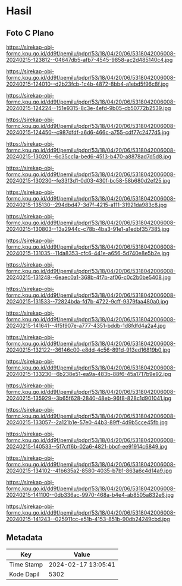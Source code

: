 # Hasil

## Foto C Plano

https://sirekap-obj-formc.kpu.go.id/dd9f/pemilu/pdpr/53/18/04/20/06/5318042006008-20240215-123812--04647db5-afb7-4545-9858-ac2d485140c4.jpg

https://sirekap-obj-formc.kpu.go.id/dd9f/pemilu/pdpr/53/18/04/20/06/5318042006008-20240215-124010--d2b23fcb-1c4b-4872-8bb4-a1ebd5f96c8f.jpg

https://sirekap-obj-formc.kpu.go.id/dd9f/pemilu/pdpr/53/18/04/20/06/5318042006008-20240215-124224--151e9315-8c3e-4efd-9b05-cb50772b2539.jpg

https://sirekap-obj-formc.kpu.go.id/dd9f/pemilu/pdpr/53/18/04/20/06/5318042006008-20240215-124450--c987dfdf-a6d6-466c-a755-cdf77c2477d5.jpg

https://sirekap-obj-formc.kpu.go.id/dd9f/pemilu/pdpr/53/18/04/20/06/5318042006008-20240215-130201--6c35cc1a-bed6-4513-b470-a8878ad7d5d8.jpg

https://sirekap-obj-formc.kpu.go.id/dd9f/pemilu/pdpr/53/18/04/20/06/5318042006008-20240215-130230--fe33f3d1-0d03-430f-bc58-58b680d2ef25.jpg

https://sirekap-obj-formc.kpu.go.id/dd9f/pemilu/pdpr/53/18/04/20/06/5318042006008-20240215-135130--294dbd47-3d7f-4215-a111-31921da983c8.jpg

https://sirekap-obj-formc.kpu.go.id/dd9f/pemilu/pdpr/53/18/04/20/06/5318042006008-20240215-130803--13a2944c-c78b-4ba3-91e1-a1edbf357385.jpg

https://sirekap-obj-formc.kpu.go.id/dd9f/pemilu/pdpr/53/18/04/20/06/5318042006008-20240215-131035--11da8353-cfc6-441e-a656-5d740e8e5b2e.jpg

https://sirekap-obj-formc.kpu.go.id/dd9f/pemilu/pdpr/53/18/04/20/06/5318042006008-20240215-131248--6eaec0a1-368b-4f7b-af06-c0c2b0be5408.jpg

https://sirekap-obj-formc.kpu.go.id/dd9f/pemilu/pdpr/53/18/04/20/06/5318042006008-20240215-131533--72824bda-fd7b-4722-9cff-9379faa480a0.jpg

https://sirekap-obj-formc.kpu.go.id/dd9f/pemilu/pdpr/53/18/04/20/06/5318042006008-20240215-141641--4f5f907e-a777-4351-bddb-1d8fdfd4a2a4.jpg

https://sirekap-obj-formc.kpu.go.id/dd9f/pemilu/pdpr/53/18/04/20/06/5318042006008-20240215-132122--36146c00-e8dd-4c56-891d-913ed16819b0.jpg

https://sirekap-obj-formc.kpu.go.id/dd9f/pemilu/pdpr/53/18/04/20/06/5318042006008-20240215-133230--6b238e51-ea9a-483b-88f6-45a1717b9e92.jpg

https://sirekap-obj-formc.kpu.go.id/dd9f/pemilu/pdpr/53/18/04/20/06/5318042006008-20240215-135929--3b65f628-2840-48eb-96f8-828c1d901041.jpg

https://sirekap-obj-formc.kpu.go.id/dd9f/pemilu/pdpr/53/18/04/20/06/5318042006008-20240215-133057--2a121b1e-57e0-44b3-89ff-4d9b5cce45fb.jpg

https://sirekap-obj-formc.kpu.go.id/dd9f/pemilu/pdpr/53/18/04/20/06/5318042006008-20240215-140533--5f7cff6b-02a6-4821-bbcf-ee91914c6849.jpg

https://sirekap-obj-formc.kpu.go.id/dd9f/pemilu/pdpr/53/18/04/20/06/5318042006008-20240215-134102--41b635a2-8580-4035-b7b1-863a6c4d14a9.jpg

https://sirekap-obj-formc.kpu.go.id/dd9f/pemilu/pdpr/53/18/04/20/06/5318042006008-20240215-141100--0db336ac-9970-468a-b4e4-ab8505a832e6.jpg

https://sirekap-obj-formc.kpu.go.id/dd9f/pemilu/pdpr/53/18/04/20/06/5318042006008-20240215-141243--025911cc-e51b-4153-851b-90db24249cbd.jpg


## Metadata

| Key        | Value               |
| ---------- | ------------------- |
| Time Stamp | 2024-02-17 13:05:41 |
| Kode Dapil | 5302                |



